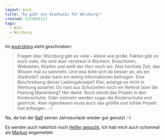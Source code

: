 ```yaml
---
layout: post
title: "Es gibt ein Stadtwiki für Würzburg!"
created: 1231035127
tags:
  - Wiki
  - Würzburg
---
```

Im [wuerzblog][] steht geschrieben:

> Fragen über Würzburg gibt es viele – kleine wie große. Fakten gibt es
> auch viele, die sind aber verstreut in Büchern, Broschüren, Webseiten,
> Köpfen und weiß der Herr noch wo. Also höchste Zeit, das Wissen mal zu
> sammeln. Und was böte sich da besser an, als ein Stadtwiki? Jeder kann
> ein wenig Informationen beitragen. Eine Beschreibung deiner
> Lieblingskneipe? Klar, solange es nicht in Werbung ausartet. Du hast
> aus Schulzeiten noch ein Referat über die Festung Marienberg? Her
> damit.
>  Noch steckt das Projekt in den Kinderschuhe. Oder vielmehr werden
> sogar die Kinderschuhe erst gestrickt. Aber irgendwann muss auch das
> größte und tollste Projekt mal anfangen. ;-)

Na, da hat der [Ralf][] seinen Jahresurlaub wieder gut genutzt :-)

Es werden auch natürlich noch [Helfer gesucht][], ich hab mich auch
schonmal als [Markus][] angemeldet.

  [wuerzblog]: http://wuerzblog.de
  [Ralf]: http://nebengewirkt.de
  [Helfer gesucht]: http://wuerzburgwiki.de/w/index.php?title=Spezial:Anmelden&returnto=W%C3%BCrzburgWiki:Portal_Autoren
  [Markus]: http://wuerzburgwiki.de/wiki/Benutzer:Markus
